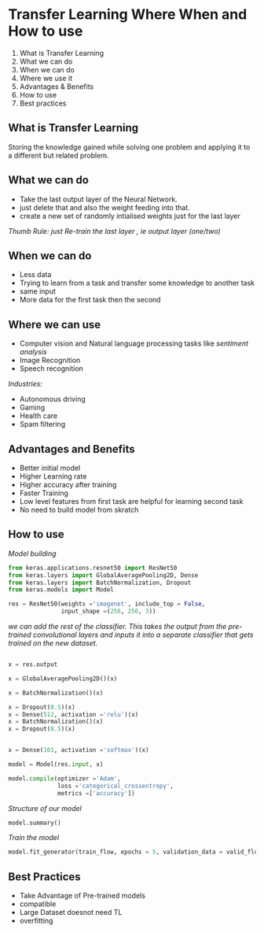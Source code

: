 # Transfer Learning Where When and How to use

1. What is Transfer Learning
2. What we can do
3. When we can do
4. Where we use it
5. Advantages & Benefits
6. How to use
7. Best practices

## What is Transfer Learning

Storing the knowledge gained while solving one problem and applying it to a different but related problem.

## What we can do

- Take the last output layer of the Neural Network.
- just delete that and also the weight feeding into that.
- create a new set of randomly intialised weights just for the last layer

_Thumb Rule: just Re-train the last layer , ie output layer (one/two)_

## When we can do

- Less data
- Trying to learn from a task and transfer some knowledge to another task
- same input
- More data for the first task then the second


## Where we can use

- Computer vision and Natural language processing tasks like _sentiment analysis_
- Image Recognition
- Speech recognition

 _Industries:_
- Autonomous driving
- Gaming
- Health care
- Spam filtering

## Advantages and Benefits

- Better initial model
- Higher Learning rate
- Higher accuracy after training
- Faster Training
- Low level features from first task are helpful for learning second task 
- No need to build model from skratch

## How to use


_Model building_
~~~python
from keras.applications.resnet50 import ResNet50
from keras.layers import GlobalAveragePooling2D, Dense
from keras.layers import BatchNormalization, Dropout
from keras.models import Model

res = ResNet50(weights ='imagenet', include_top = False, 
               input_shape =(256, 256, 3)) 

~~~
_we can add the rest of the classifier. This takes the output from the pre-trained convolutional layers and inputs it into a separate classifier that gets trained on the new dataset._

~~~python

x = res.output

x = GlobalAveragePooling2D()(x)

x = BatchNormalization()(x)

x = Dropout(0.5)(x) 
x = Dense(512, activation ='relu')(x)
x = BatchNormalization()(x)
x = Dropout(0.5)(x)


x = Dense(101, activation ='softmax')(x)

model = Model(res.input, x)

model.compile(optimizer ='Adam', 
              loss ='categorical_crossentropy', 
              metrics =['accuracy']) 
 ~~~
 
_Structure of our model_
~~~python
model.summary() 
~~~

_Train the model_

~~~python
model.fit_generator(train_flow, epochs = 5, validation_data = valid_flow)
~~~

## Best Practices

- Take Advantage of Pre-trained models
- compatible
- Large Dataset doesnot need TL
- overfitting



